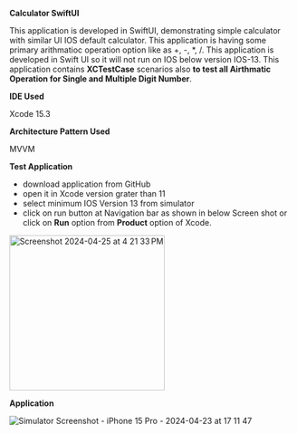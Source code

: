 **Calculator SwiftUI**

This application is developed in SwiftUI, demonstrating simple calculator with similar UI IOS default calculator.
This application is having some primary arithmatioc operation option like as +, -, *, /.
This application is developed in Swift UI so it will not run on IOS below version IOS-13. 
This application contains **XCTestCase** scenarios also **to test all Airthmatic Operation for Single and Multiple Digit Number**.

**IDE Used** 

Xcode 15.3

**Architecture Pattern Used** 

MVVM

**Test Application**

- download application from GitHub
- open it in Xcode version grater than 11
- select minimum IOS Version 13 from simulator
- click on run button at Navigation bar as shown in below Screen shot or click on **Run** option from **Product** option of Xcode. 

<img width="274" alt="Screenshot 2024-04-25 at 4 21 33 PM" src="https://github.com/hetal421985/CalculatorSwiftUI/assets/61933594/1fc0ce5f-61e3-4ada-8424-5f923c0d1406">

**Application**    


![Simulator Screenshot - iPhone 15 Pro - 2024-04-23 at 17 11 47](https://github.com/hetal421985/CalculatorSwiftUI/assets/61933594/bbd5f0ed-9ccd-4979-9cee-a55abc6621c5)

